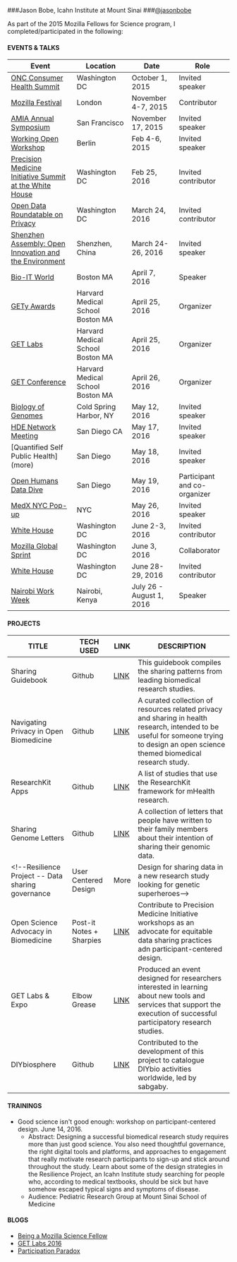 
###Jason Bobe, Icahn Institute at Mount Sinai
###[@jasonbobe](https://twitter.com/jasonbobe)

As part of the 2015 Mozilla Fellows for Science program, I completed/participated in the following: 

#### EVENTS & TALKS

Event | Location | Date | Role
----- | -------- | ---- | -----
[ONC Consumer Health Summit](http://www.capconcorp.com/meeting/2014/Consumer-Health-IT-Summit/) | Washington DC | October 1, 2015 | Invited speaker
[Mozilla Festival](https://mozillafestival.org/) | London | November 4-7, 2015 | Contributor
[AMIA Annual Symposium](https://www.amia.org/amia2015) | San Francisco | November 17, 2015 | Invited speaker 
[Working Open Workshop](https://science.mozilla.org/working-open-workshop-february-2016) | Berlin | Feb 4-6, 2015 | Invited speaker
[Precision Medicine Initiative Summit at the White House](more) | Washington DC | Feb 25, 2016 | Invited contributor
[Open Data Roundatable on Privacy](https://www.data.gov/meta/open-data-roundtables/) | Washington DC | March 24, 2016 | Invited contributor
[Shenzhen Assembly: Open Innovation and the Environment](http://sagebase.org/events/sage-event-02/) | Shenzhen, China | March 24-26, 2016 | Invited speaker
[Bio-IT World](http://www.bio-itworldexpo.com/) | Boston MA | April 7, 2016 | Speaker
[GETy Awards](http://www.getconference.org/get2016/awards.html) | Harvard Medical School Boston MA  | April 25, 2016 | Organizer
[GET Labs](www.getconference.org/get2016/labs.html) | Harvard Medical School  Boston MA | April 25, 2016 | Organizer
[GET Conference](www.getconference.org) | Harvard Medical School  Boston MA | April 26, 2016 | Organizer
[Biology of Genomes](https://meetings.cshl.edu/meetings.aspx?meet=genome&year=16) | Cold Spring Harbor, NY | May 12, 2016 | Invited speaker
[HDE Network Meeting](more) | San Diego CA | May 17, 2016 | Invited speaker
[Quantified Self Public Health] (more) | San Diego | May 18, 2016 | Invited speaker
[Open Humans Data Dive](more) | San Diego | May 19, 2016 | Participant and co-organizer
[MedX NYC Pop-up](more) | NYC | May 26, 2016 | Invited speaker
[White House]() | Washington DC | June 2-3, 2016 | Invited contributor
[Mozilla Global Sprint](https://science.mozilla.org/programs/events/global-sprint-2016) | Washington DC | June 3, 2016 | Collaborator
[White House]() | Washington DC | June 28-29, 2016 | Invited contributor
[Nairobi Work Week]() | Nairobi, Kenya | July 26 - August 1, 2016 | Speaker

#### PROJECTS
TITLE | TECH USED | LINK | DESCRIPTION
----- | --------- | ---- | ------------
Sharing Guidebook | Github  | [LINK](http://blog.jasonbobe.net/sharing-guidebook/) | This guidebook compiles the sharing patterns from leading biomedical research studies. 
Navigating Privacy in Open Biomedicine | Github | [LINK](http://blog.jasonbobe.net/privacy-resources/) | A curated collection of resources related privacy and sharing in health research, intended to be useful for someone trying to design an open science themed biomedical research study.
ResearchKit Apps | Github | [LINK](https://github.com/jasonbobe/research-kit-apps) | A list of studies that use the ResearchKit framework for mHealth research.
Sharing Genome Letters | Github | [LINK](https://github.com/jasonbobe/sharing-genome-letters) | A collection of letters that people have written to their family members about their intention of sharing their genomic data.
<!--Resilience Project -- Data sharing governance | User Centered Design | More | Design for sharing data in a new research study looking for genetic superheroes-->
Open Science Advocacy in Biomedicine | Post-it Notes + Sharpies | [LINK](https://science.mozilla.org/blog/ff-jason) | Contribute to Precision Medicine Initiative workshops as an advocate for equitable data sharing practices adn participant-centered design.
GET Labs & Expo | Elbow Grease | [LINK](http://www.getconference.org/get2016/labs.html) |  Produced an event designed for researchers interested in learning about new tools and services that support the execution of successful participatory research studies. 
DIYbiosphere | Github | [LINK](https://github.com/DIYbiosphere) | Contributed to the development of this project to catalogue DIYbio activities worldwide, led by sabgaby.

#### TRAININGS
* Good science isn't good enough: workshop on participant-centered design. June 14, 2016. 
  * Abstract: Designing a successful biomedical research study requires more than just good science. You also need thoughtful governance, the right digital tools and platforms, and approaches to engagement that really motivate research participants to sign-up and stick around throughout the study. Learn about some of the design strategies in the Resilience Project, an Icahn Institute study searching for people who, according to medical textbooks, should be sick but have somehow escaped typical signs and symptoms of disease.
  * Audience: Pediatric Research Group at Mount Sinai School of Medicine
  
#### BLOGS
* [Being a Mozilla Science Fellow](http://blog.jasonbobe.net/mozilla-fellow-retrospective/)
* [GET Labs 2016](http://blog.jasonbobe.net/Architecture-Participation-GET-Labs/)
* [Participation Paradox](http://blog.jasonbobe.net/participation-paradox/)

